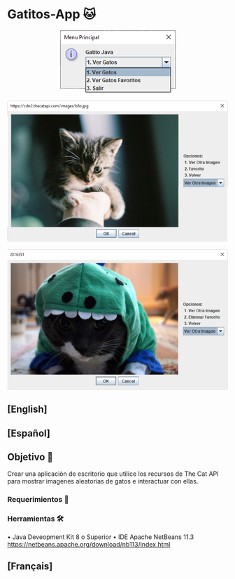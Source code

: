 # Gatitos-App 🐱
<p align="center">
  <img src="https://github.com/Ulzahk/Gatitos-App/blob/master/Imagenes/Menu1Opciones.jpg">
</p>
<p align="center">
  <img src="https://github.com/Ulzahk/Gatitos-App/blob/master/Imagenes/Menu2.jpg">
</p>
<p align="center">
  <img src="https://github.com/Ulzahk/Gatitos-App/blob/master/Imagenes/Menu3.jpg">
</p>

## [English]

## [Español]
## Objetivo 🎯
Crear una aplicación de escritorio que utilice los recursos de The Cat API para mostrar imagenes aleatorias de gatos e interactuar con ellas.
### Requerimientos 📃
### Herramientas 🛠
• Java Deveopment Kit 8 o Superior
• IDE Apache NetBeans 11.3 https://netbeans.apache.org/download/nb113/index.html
 
## [Français]
